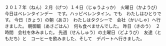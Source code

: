 ２０１７年（ねん）２月（げつ）１４日（じゅうよっか）　火曜日（かようび）　
今日はベレンタインデー　です。ハッピベレンタイン。でも　わたしはひとりです。
今日（きょう）の朝（あさ）　わたしはタクシーで　会社（かいしゃ）へ行きました。
朝御飯（あさごはん）　何も食べませんでした。
昨日（きのう）　２時間　会社を休みました。
先週（せんしゅう）の土曜日（どようび）　友達（ともだち）と　コーヒーを飲みました、そして　デパートへ行きました。　
